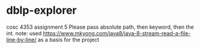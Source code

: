 # dblp-explorer
 cosc 4353 assignment 5
Please pass absolute path, then keyword, then the int.
note: used https://www.mkyong.com/java8/java-8-stream-read-a-file-line-by-line/ as a basis for the project
